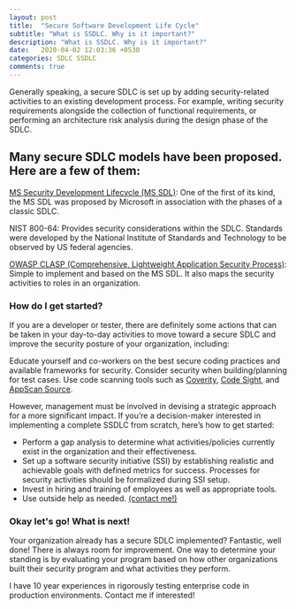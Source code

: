 ```yaml
---
layout: post
title:  "Secure Software Development Life Cycle"
subtitle: "What is SSDLC. Why is it important?"
description: "What is SSDLC. Why is it important?"
date:   2020-04-02 12:03:36 +0530
categories: SDLC SSDLC
comments: true
---
```

Generally speaking, a secure SDLC is set up by adding security-related activities to an existing development process. For example, writing security requirements alongside the collection of functional requirements, or performing an architecture risk analysis during the design phase of the SDLC.

## Many secure SDLC models have been proposed. Here are a few of them:

[MS Security Development Lifecycle (MS SDL)](http://www.microsoft.com/en-us/sdl/default.aspx): One of the first of its kind, the MS SDL was proposed by Microsoft in association with the phases of a classic SDLC.

NIST 800-64: Provides security considerations within the SDLC. Standards were developed by the National Institute of Standards and Technology to be observed by US federal agencies.

[OWASP CLASP (Comprehensive, Lightweight Application Security Process)](https://www.owasp.org/index.php/CLASP_Concepts): Simple to implement and based on the MS SDL. It also maps the security activities to roles in an organization.

### How do I get started?
If you are a developer or tester, there are definitely some actions that can be taken in your day-to-day activities to move toward a secure SDLC and improve the security posture of your organization, including:

Educate yourself and co-workers on the best secure coding practices and available frameworks for security.
Consider security when building/planning for test cases.
Use code scanning tools such as [Coverity](https://scan.coverity.com/), [Code Sight](https://www.componentsource.com/product/code-sight), and [AppScan Source](https://www.ibm.com/developerworks/library/se-sourcescanbest/index.html).

However, management must be involved in devising a strategic approach for a more significant impact. If you’re a decision-maker interested in implementing a complete SSDLC from scratch, here’s how to get started:

* Perform a gap analysis to determine what activities/policies currently exist in the organization and their effectiveness.
* Set up a software security initiative (SSI) by establishing realistic and achievable goals with defined metrics for success. Processes for security activities should be formalized during SSI setup.
* Invest in hiring and training of employees as well as appropriate tools.
* Use outside help as needed. [(contact me!)](mailto:alexyang@tutanota.com)

### Okay let's go! What is next!

Your organization already has a secure SDLC implemented? Fantastic, well done! There is always room for improvement. One way to determine your standing is by evaluating your program based on how other organizations built their security program and what activities they perform.

I have 10 year experiences in rigorously testing enterprise code in production environments. Contact me if interested!
